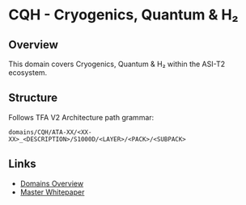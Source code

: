 # CQH - Cryogenics, Quantum & H₂

## Overview

This domain covers Cryogenics, Quantum & H₂ within the ASI-T2 ecosystem.

## Structure

Follows TFA V2 Architecture path grammar:
```
domains/CQH/ATA-XX/<XX-XX>_<DESCRIPTION>/S1000D/<LAYER>/<PACK>/<SUBPACK>
```

## Links

- [Domains Overview](../README.md)
- [Master Whitepaper](../../README.md)

